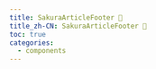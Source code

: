 ```yaml
---
title: SakuraArticleFooter 🚧
title_zh-CN: SakuraArticleFooter 🚧
toc: true
categories:
  - components
---
```

